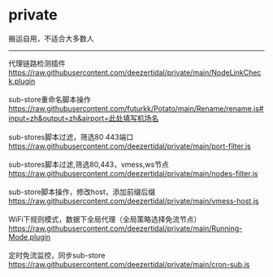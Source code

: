 # private
搬运自用，不适合大多数人 
****
代理链路检测插件  
https://raw.githubusercontent.com/deezertidal/private/main/NodeLinkCheck.plugin  
<br>
sub-store重命名脚本操作  
https://raw.githubusercontent.com/futurkk/Potato/main/Rename/rename.js#input=zh&output=zh&airport=此处填写机场名  
<br>
sub-stores脚本过滤，筛选80 443端口  
https://raw.githubusercontent.com/deezertidal/private/main/port-filter.js  
<br>
sub-stores脚本过滤,筛选80,443，vmess,ws节点  
https://raw.githubusercontent.com/deezertidal/private/main/nodes-filter.js  
<br>
sub-store脚本操作，修改host，添加前缀后缀  
https://raw.githubusercontent.com/deezertidal/private/main/vmess-host.js  
<br>
WiFi下规则模式，数据下全局代理（全局策略选择免流节点）  
https://raw.githubusercontent.com/deezertidal/private/main/Running-Mode.plugin  
<br>
定时免流监控，同步sub-store  
https://raw.githubusercontent.com/deezertidal/private/main/cron-sub.js  
<br>
